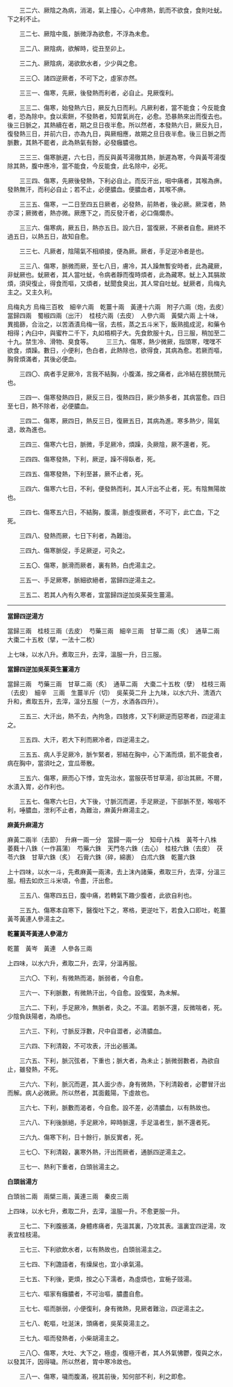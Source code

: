 　　三二六、厥陰之為病，消渴，氣上撞心，心中疼熱，飢而不欲食，食則吐蚘。下之利不止。

　　三二七、厥陰中風，脈微浮為欲愈，不浮為未愈。

　　三二八、厥陰病，欲解時，從丑至卯上。

　　三二九、厥陰病，渴欲飲水者，少少與之愈。

　　三三〇、諸四逆厥者，不可下之，虛家亦然。

　　三三一、傷寒，先厥，後發熱而利者，必自止。見厥復利。

　　三三二、傷寒，始發熱六日，厥反九日而利。凡厥利者，當不能食；今反能食者，恐為除中。食以索餅，不發熱者，知胃氣尚在，必愈。恐暴熱來出而復去也。後三日脈之，其熱續在者，期之旦日夜半愈。所以然者，本發熱六日，厥反九日，復發熱三日，并前六日，亦為九日，與厥相應，故期之旦日夜半愈。後三日脈之而脈數，其熱不罷者，此為熱氣有餘，必發癰膿也。

　　三三三、傷寒脈遲，六七日，而反與黃芩湯徹其熱，脈遲為寒，今與黃芩湯復除其熱，腹中應冷，當不能食，今反能食，此名除中，必死。

　　三三四、傷寒，先厥後發熱，下利必自止。而反汗出，咽中痛者，其喉為痹。發熱無汗，而利必自止；若不止，必便膿血。便膿血者，其喉不痹。

　　三三五、傷寒，一二日至四五日厥者，必發熱，前熱者，後必厥。厥深者，熱亦深；厥微者，熱亦微。厥應下之，而反發汗者，必口傷爛赤。

　　三三六、傷寒病，厥五日，熱亦五日。設六日，當復厥，不厥者自愈。厥終不過五日，以熱五日，故知自愈。

　　三三七、凡厥者，陰陽氣不相順接，便為厥。厥者，手足逆冷者是也。

　　三三八、傷寒，脈微而厥，至七八日，膚冷，其人躁無暫安時者，此為藏厥，非蚘厥也。蚘厥者，其人當吐蚘，令病者靜而復時煩者，此為藏寒。蚘上入其膈故煩，須臾復止，得食而嘔，又煩者，蚘聞食臭出，其人常自吐蚘。蚘厥者，烏梅丸主之。又主久利。

烏梅丸方
烏梅三百枚　細辛六兩　乾薑十兩　黃連十六兩　附子六兩（炮，去皮）　當歸四兩　蜀椒四兩（出汗）　桂枝六兩（去皮）　人參六兩　黃檗六兩
上十味，異搗篩，合治之，以苦酒漬烏梅一宿，去核，蒸之五斗米下，飯熟搗成泥，和藥令相得；內臼中，與蜜杵二千下，丸如梧桐子大。先食飲服十丸，日三服，稍加至二十九。禁生冷、滑物、臭食等。
　　三三九、傷寒，熱少微厥，指頭寒，嘿嘿不欲食，煩躁。數日，小便利，色白者，此熱除也，欲得食，其病為愈。若厥而嘔，胸脅煩滿者，其後必便血。

　　三四〇、病者手足厥冷，言我不結胸，小腹滿，按之痛者，此冷結在膀胱關元也。

　　三四一、傷寒發熱四日，厥反三日，復熱四日，厥少熱多者，其病當愈。四日至七日，熱不除者，必便膿血。

　　三四二、傷寒，厥四日，熱反三日，復厥五日，其病為進。寒多熱少，陽氣退，故為進也。

　　三四三、傷寒六七日，脈微，手足厥冷，煩躁，灸厥陰，厥不還者，死。

　　三四四、傷寒發熱，下利，厥逆，躁不得臥者，死。

　　三四五、傷寒發熱，下利至甚，厥不止者，死。

　　三四六、傷寒六七日，不利，便發熱而利，其人汗出不止者，死。有陰無陽故也。

　　三四七、傷寒五六日，不結胸，腹濡，脈虛復厥者，不可下，此亡血，下之死。

　　三四八、發熱而厥，七日下利者，為難治。

　　三四九、傷寒脈促，手足厥逆，可灸之。

　　三五〇、傷寒，脈滑而厥者，裏有熱，白虎湯主之。

　　三五一、手足厥寒，脈細欲絕者，當歸四逆湯主之。

　　三五二、若其人內有久寒者，宜當歸四逆加吳茱萸生薑湯。

---

**當歸四逆湯方**

當歸三兩　桂枝三兩（去皮）　芍藥三兩　細辛三兩　甘草二兩（炙）　通草二兩　大棗二十五枚（擘，一法十二枚）

上七味，以水八升。煮取三升，去滓，溫服一升，日三服。

**當歸四逆加吳茱萸生薑湯方**

當歸三兩　芍藥三兩　甘草二兩（炙）　通草二兩　大棗二十五枚（孽）　桂枝三兩（去皮）　細辛　三兩　生薑半斤（切）　吳茱萸二升
上九味，以水六升、清酒六升和，煮取五升，去滓，溫分五服（一方，水酒各四升）。

　　三五三、大汗出，熱不去，內拘急，四肢疼，又下利厥逆而惡寒者，四逆湯主之。

　　三五四、大汗，若大下利而厥冷者，四逆湯主之。

　　三五五、病人手足厥冷，脈乍緊者，邪結在胸中，心下滿而煩，飢不能食者，病在胸中，當須吐之，宜瓜蒂散。

　　三五六、傷寒，厥而心下悸，宜先治水，當服茯苓甘草湯，卻治其厥。不爾，水漬入胃，必作利也。

　　三五七、傷寒六七日，大下後，寸脈沉而遲，手足厥逆，下部脈不至，喉咽不利，唾膿血，泄利不止者，為難治，麻黃升麻湯主之。

**麻黃升麻湯方**

麻黃二兩半（去節）　升麻一兩一分　當歸一兩一分　知母十八株　黃芩十八株　萎蕤十八銖（一作菖蒲）　芍藥六銖　天門冬六銖（去心）　桂枝六銖（去皮）　茯苓六銖　甘草六銖（炙）　石膏六銖（碎，綿裹）　白朮六銖　乾薑六銖

上十四味，以水一斗，先煮麻黃一兩沸，去上沫內諸藥，煮取三升，去滓，分溫三服。相去如炊三斗米頃，令盡，汗出愈。

　　三五八、傷寒四五日，腹中痛，若轉氣下趣少腹者，此欲自利也。

　　三五九、傷寒本自寒下，醫復吐下之，寒格，更逆吐下，若食入口即吐，乾薑黃芩黃連人參湯主之。

**乾薑黃芩黃連人參湯方**

乾薑　黃岑　黃連　人參各三兩

上四味，以水六升，煮取二升，去滓，分溫再服。

　　三六〇、下利，有微熱而渴，脈弱者，今自愈。

　　三六一、下利脈數，有微熱汗出，今自愈。設復緊，為未解。

　　三六二、下利，手足厥冷，無脈者，灸之。不溫。若脈不還，反微喘者，死。少陰負趺陽者，為順也。

　　三六三、下利，寸脈反浮數，尺中自澀者，必清膿血。

　　三六四、下利清穀，不可攻表，汗出必脹滿。

　　三六五、下利，脈沉弦者，下重也；脈大者，為未止；脈微弱數者，為欲自止，雖發熱，不死。

　　三六六、下利，脈沉而遲，其人面少赤，身有微熱，下利清穀者，必鬱冒汗出而解。病人必微厥。所以然者，其面戴陽，下虛故也。

　　三六七、下利，脈數而渴者，今自愈。設不差，必清膿血，以有熱故也。

　　三六八、下利後脈絕，手足厥冷，晬時脈還，手足溫者生，脈不還者死。

　　三六九、傷寒下利，日十餘行，脈反實者，死。

　　三七〇、下利清穀，裏寒外熱，汗出而厥者，通脈四逆湯主之。

　　三七一、熱利下重者，白頭翁湯主之。

**白頭翁湯方**

白頭翁二兩　兩檗三兩，黃連三兩　秦皮三兩

上四味，以水七升，煮取二升，去滓，溫服一升。不愈更服一升。

　　三七二、下利腹脹滿，身體疼痛者，先溫其裏，乃攻其表。溫裏宜四逆湯，攻表宜桂枝湯。

　　三七三、下利欲飲水者，以有熱故也，白頭翁湯主之。

　　三七四、下利譫語者，有燥屎也，宜小承氣湯。

　　三七五、下利後，更煩，按之心下濡者，為虛煩也，宜梔子豉湯。

　　三七六、嘔家有癰膿者，不可治嘔，膿盡自愈。

　　三七七、嘔而脈弱，小便復利，身有微熱，見厥者難治，四逆湯主之。

　　三七八、乾嘔，吐涎沫，頭痛者，吳茱萸湯主之。

　　三七九、嘔而發熱者，小柴胡湯主之。

　　三八〇、傷寒，大吐、大下之，極虛，復極汗者，其人外氣怫鬱，復與之水，以發其汗，因得噦。所以然者，胃中寒冷故也。

　　三八一、傷寒，噦而腹滿，視其前後，知何部不利，利之即愈。